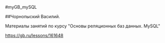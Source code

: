 #myGB_mySQL

##Чорнопыский Василий.

Материалы занятий по курсу "Основы реляционных баз данных. MySQL"

https://gb.ru/lessons/161648

